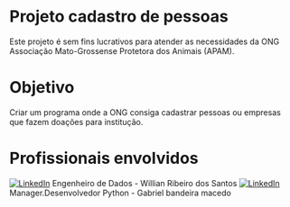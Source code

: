 # Projeto cadastro de pessoas

Este projeto é sem fins lucrativos para atender as necessidades da ONG Associação Mato-Grossense Protetora dos Animais (APAM).

# Objetivo

Criar um programa onde a ONG consiga cadastrar pessoas ou empresas que fazem doações para institução.






# Profissionais envolvidos

[![LinkedIn](https://img.shields.io/badge/LinkedIn-%230077B5.svg?logo=linkedin&logoColor=white)](https://www.linkedin.com/in/willianrsantos/) Engenheiro de Dados - Willian Ribeiro dos Santos
[![LinkedIn](https://img.shields.io/badge/LinkedIn-%230077B5.svg?logo=linkedin&logoColor=white)](https://www.linkedin.com/in/gabriel-bandeira-macedo-a2107a139?utm_source=share&utm_campaign=share_via&utm_content=profile&utm_medium=ios_app)
Manager.Desenvolvedor Python  - Gabriel bandeira macedo 
